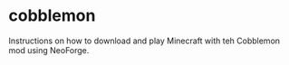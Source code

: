 # cobblemon
Instructions on how to download and play Minecraft with teh Cobblemon mod using NeoForge.
